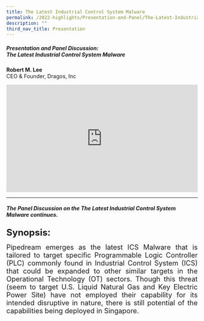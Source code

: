 ```yaml
---
title: The Latest Industrial Control System Malware
permalink: /2022-highlights/Presentation-and-Panel/The-Latest-Industrial-Control-System-Malware
description: ""
third_nav_title: Presentation
---
```

##### **Presentation and Panel Discussion: <br>The Latest Industrial Control System Malware**
<b>Robert M. Lee</b><br> CEO & Founder, Dragos, Inc<br>

<div class="video-container">
<iframe width="853" height="315" src="https://www.youtube.com/embed/uTq706YyQHY" frameborder="0" allow="accelerometer; autoplay; encrypted-media; gyroscope; picture-in-picture" allowfullscreen></iframe></div>

<hr class="my-3 border-primary" />	

##### **The Panel Discussion on the The Latest Industrial Control System Malware continues.**
<font size=5><b> Synopsis: </b></font>

<p style="text-align:justify"><font size="4">Pipedream emerges as the latest ICS Malware that is tailored to target specific Programmable Logic Controller (PLC) commonly found in Industrial Control System (ICS) that could be expanded to other similar targets in the Operational Technology (OT) sectors. Though this threat (seem to target U.S. Liquid Natural Gas and Key Electric Power Site) have not employed their capability for its intended disruptive in nature, there is still potential of the capabilities being deployed in Singapore.</font></p><br><br>



<style type="text/css"> 
	    .video-container {
      position: relative;
      padding-bottom: 56.25%; /* 16:9 */
      height: 0;
    }
    .video-container iframe {
      position: absolute;
      top: 0;
      left: 0;
      width: 100%;
      height: 100%;
    }
	</style>